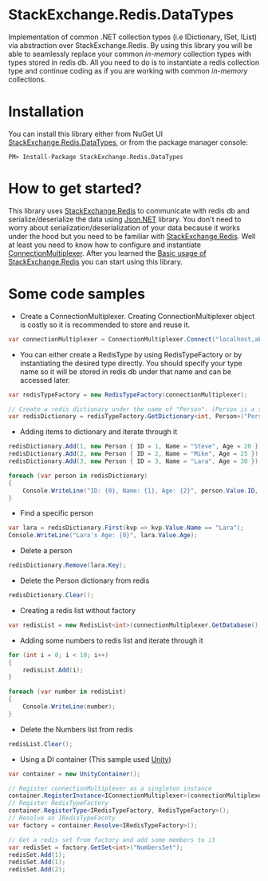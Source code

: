 # StackExchange.Redis.DataTypes
Implementation of common .NET collection types (i.e IDictionary, ISet, IList) via abstraction over StackExchange.Redis. By using this library you will be able to seamlessly replace your common *in-memory* collection types with types stored in redis db. All you need to do is to instantiate a redis collection type and continue coding as if you are working with common *in-memory* collections.

# Installation
You can install this library either from NuGet UI [StackExchange.Redis.DataTypes](https://www.nuget.org/packages/StackExchange.Redis.DataTypes), or from the package manager console:

```
PM> Install-Package StackExchange.Redis.DataTypes
```
# How to get started?
This library uses [StackExchange.Redis](https://github.com/StackExchange/StackExchange.Redis) to communicate with redis db and serialize/deserialize the data using [Json.NET](https://github.com/JamesNK/Newtonsoft.Json) library. You don't need to worry about serialization/deserialization of your data because it works under the hood but you need to be familiar with [StackExchange.Redis](https://github.com/StackExchange/StackExchange.Redis). Well at least you need to know how to configure and instantiate [ConnectionMultiplexer](https://stackexchange.github.io/StackExchange.Redis/Basics). After you learned the [Basic usage of StackExchange.Redis](https://stackexchange.github.io/StackExchange.Redis/Basics) you can start using this library.

# Some code samples

* Create a ConnectionMultiplexer. Creating ConnectionMultiplexer object is costly so it is recommended to store and reuse it.

```C#
var connectionMultiplexer = ConnectionMultiplexer.Connect("localhost,abortConnect=false"); // replace localhost with your redis db address
```

* You can either create a RedisType by using RedisTypeFactory or by instantiating the desired type directly. You should specify your type name so it will be stored in redis db under that name and can be accessed later.

```C#
var redisTypeFactory = new RedisTypeFactory(connectionMultiplexer);

// Create a redis dictionary under the name of "Person". (Person is a sample class with three fields (ID, Name, Age))
var redisDictionary = redisTypeFactory.GetDictionary<int, Person>("Person");
```

* Adding items to dictionary and iterate through it

```C#
redisDictionary.Add(1, new Person { ID = 1, Name = "Steve", Age = 20 });
redisDictionary.Add(2, new Person { ID = 2, Name = "Mike", Age = 25 });
redisDictionary.Add(3, new Person { ID = 3, Name = "Lara", Age = 30 });

foreach (var person in redisDictionary)
{
	Console.WriteLine("ID: {0}, Name: {1}, Age: {2}", person.Value.ID, person.Value.Name, person.Value.Age);
}
```

* Find a specific person

```C#
var lara = redisDictionary.First(kvp => kvp.Value.Name == "Lara");
Console.WriteLine("Lara's Age: {0}", lara.Value.Age);
```

* Delete a person

```C#
redisDictionary.Remove(lara.Key);
```

* Delete the Person dictionary from redis

```C#
redisDictionary.Clear();
```

* Creating a redis list without factory

```C#
var redisList = new RedisList<int>(connectionMultiplexer.GetDatabase(), "Numbers");
```

* Adding some numbers to redis list and iterate through it

```C#
for (int i = 0; i < 10; i++)
{
	redisList.Add(i);
}

foreach (var number in redisList)
{
	Console.WriteLine(number);
}
```

* Delete the Numbers list from redis

```C#
redisList.Clear();
```

* Using a DI container (This sample used [Unity](https://github.com/unitycontainer/unity))

```C#
var container = new UnityContainer();

// Register connectionMultiplexer as a singleton instance
container.RegisterInstance<IConnectionMultiplexer>(connectionMultiplexer);
// Register RedisTypeFactory
container.RegisterType<IRedisTypeFactory, RedisTypeFactory>();
// Resolve an IRedisTypeFacoty
var factory = container.Resolve<IRedisTypeFactory>();

// Get a redis set from factory and add some members to it
var redisSet = factory.GetSet<int>("NumbersSet");
redisSet.Add(1);
redisSet.Add(1);
redisSet.Add(2);
```
